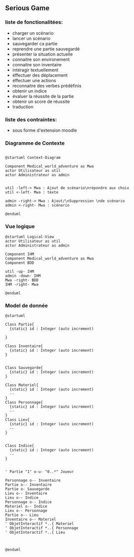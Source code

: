 ## Serious Game

### liste de fonctionalitées:
- charger un scénario
- lancer un scénario
- sauvegarder ca partie
- reprendre une partie sauvegardé
- présenter la situation actuelle
- connaitre son environement
- connaitre son inventaire
- intéragir textuellement
- éffectuer des déplacement
- éffectuer une actions
- reconnaitre des verbes prédéfinis
- obtenir un indice
- évaluer la réussite de la partie
- obtenir un score de réussite
- traduction

### liste des contraintes:
- sous forme d'extension moodle

### Diagramme de Contexte

```plantuml 

@startuml Context-Diagram

Component Medical_world_adventure as Mwa
actor Utilisateur as util
actor Administrateur as admin


util -left-> Mwa : Ajout de scénario\nrépondre aux choix
util <-left- Mwa : texte

admin -right-> Mwa : Ajout/\nSuppression \nde scénario
admin <-right- Mwa : scénario

@enduml
```

### Vue logique

```plantuml
@startuml Logical-View
actor Utilisateur as util
actor Administrateur as admin

Component IHM
Component Medical_world_adventure as Mwa
Component BDD

util -up- IHM
admin -down- IHM
Mwa -right- BDD
IHM -right- Mwa

@enduml
```

### Model de donnée

```plantuml
@startuml

Class Partie{
  {static} id : Integer (auto increment)
   
}

Class Inventaire{
  {static} id : Integer (auto increment)
}


Class Sauvegarde{
  {static} id : Integer (auto increment)
}

Class Materiel{
  {static} id : Integer (auto increment)
  --
}
Class Personnage{
  {static} id : Integer (auto increment)
  --
}
Class Lieu{
  {static} id : Integer (auto increment)
  --
}


Class Indice{
  {static} id : Integer (auto increment)
  --
}


' Partie "1" o-u- "0..*" Joueur

Personnage o-- Inventaire
Partie o-- Inventaire
Partie o- Sauvegarde
Lieu o-- Inventaire
Lieu o-- Indice
Personnage o-- Indice
Materiel o-- Indice
Lieu o-- Personnage
Partie o-- Lieu
Inventaire o-- Materiel
' ObjetInteractif *..{ Materiel
' ObjetInteractif *..{ Personnage
' ObjetInteractif *..{ Lieu



@enduml
```